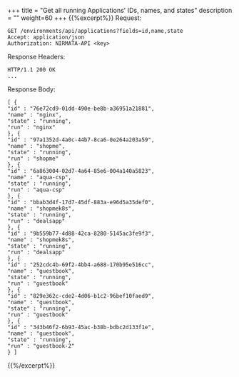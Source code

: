 +++
title = "Get all running Applications' IDs, names, and states"
description = ""
weight=60
+++
{{%excerpt%}}
Request:

    GET /environments/api/applications?fields=id,name,state
    Accept: application/json
    Authorization: NIRMATA-API <key>

Response Headers:

    HTTP/1.1 200 OK
    ...

Response Body:

    [ {
    "id" : "76e72cd9-01dd-490e-be8b-a36951a21881",
    "name" : "nginx",
    "state" : "running",
    "run" : "nginx"
    }, {
    "id" : "97a1352d-4a0c-44b7-8ca6-0e264a203a59",
    "name" : "shopme",
    "state" : "running",
    "run" : "shopme"
    }, {
    "id" : "6a863004-02d7-4a64-85e6-004a140a5823",
    "name" : "aqua-csp",
    "state" : "running",
    "run" : "aqua-csp"
    }, {
    "id" : "bbab3d4f-17d7-45df-883a-e96d5a35def0",
    "name" : "shopmek8s",
    "state" : "running",
    "run" : "dealsapp"
    }, {
    "id" : "9b559b77-4d88-42ca-8280-5145ac3fe9f3",
    "name" : "shopmek8s",
    "state" : "running",
    "run" : "dealsapp"
    }, {
    "id" : "252cdc4b-69f2-4bb4-a688-170b95e516cc",
    "name" : "guestbook",
    "state" : "running",
    "run" : "guestbook"
    }, {
    "id" : "829e362c-cde2-4d06-b1c2-96bef10faed9",
    "name" : "guestbook",
    "state" : "running",
    "run" : "guestbook"
    }, {
    "id" : "343b46f2-6b93-45ac-b38b-bdbc2d133f1e",
    "name" : "guestbook",
    "state" : "running",
    "run" : "guestbook-2"
    } ]
{{%/excerpt%}}
